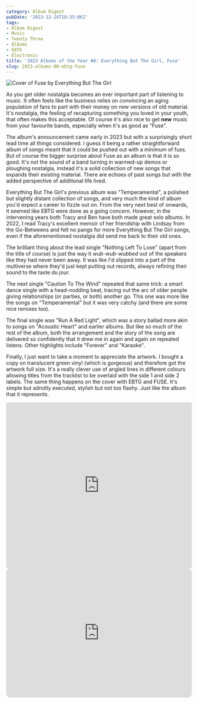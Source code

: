 ```yaml
---
category: Album Digest
pubDate: '2023-12-24T18:35:06Z'
tags:
- Album Digest
- Music
- Twenty Three
- Albums
- EBTG
- Electronic
title: '2023 Albums of the Year #8: Everything But The Girl, Fuse'
slug: 2023-albums-08-ebtg-fuse
---
```

![Cover of Fuse by Everything But The Girl](../../assets/images/albums-2023/ebtg-fuse.jpeg)

As you get older nostalgia becomes an ever important part of listening to music. It often feels like the business relies on convincing an aging population of fans to part with their money on new versions of old material. It's nostalgia, the feeling of recapturing something you loved in your youth, that often makes this acceptable. Of course it's also nice to get **new** music from your favourite bands, especially when it's as good as "Fuse". 

The album's announcement came early in 2023 but with a surprisingly short lead time all things considered. I guess it being a rather straightforward album of songs meant that it could be pushed out with a minimum of fuss. But of course the bigger surprise about Fuse as an album is that it is so good. It's not the sound of a band turning in warmed-up demos or ploughing nostalgia, instead it's a solid collection of new songs that expands their existing material. There are echoes of past songs but with the added perspective of additional life lived. 

Everything But The Girl's previous album was "Temperamental", a polished but slightly distant collection of songs, and very much the kind of album you'd expect a career to fizzle out on. From the very next best of onwards, it seemed like EBTG were done as a going concern. However, in the intervening years both Tracy and Ben have both made great solo albums. In 2022, I read Tracy's excellent memoir of her friendship with Lindsay from the Go-Betweens and felt no pangs for more Everything But The Girl songs, even if the aforementioned nostalgia did send me back to their old ones. 

The brilliant thing about the lead single "Nothing Left To Lose" (apart from the title of course) is just the way it *wub-wub-wubbed* out of the speakers like they had never been away. It was like I'd slipped into a part of the multiverse where they'd just kept putting out records, always refining their sound to the taste *du jour*. 

The next single "Caution To The Wind" repeated that same trick: a smart dance single with a head-nodding beat, tracing out the arc of older people giving relationships (or parties, or both) another go. This one was more like the songs on "Temperamental" but it was very catchy (and there are some nice remixes too). 

The final single was "Run A Red Light", which was a story ballad more akin to songs on "Acoustic Heart" and earlier albums. But like so much of the rest of the album, both the arrangement and the story of the song are delivered so confidently that it drew me in again and again on repeated listens. Other highlights include "Forever" and "Karaoke".

Finally, I just want to take a moment to appreciate the artwork. I bought a copy on translucent green vinyl (which is gorgeous) and therefore got the artwork full size. It's a really clever use of angled lines in different colours allowing titles from the tracklist to be overlaid with the side 1 and side 2 labels. The same thing happens on the cover with EBTG and FUSE. It's simple but adroitly executed, stylish but not too flashy. Just like the album that it represents. 

<iframe allow="autoplay *; encrypted-media *;" frameborder="0" height="450" style="width:100%;max-width:660px;overflow:hidden;background:transparent;" sandbox="allow-forms allow-popups allow-same-origin allow-scripts allow-storage-access-by-user-activation allow-top-navigation-by-user-activation" src="https://embed.music.apple.com/gb/album/fuse/1659426282"></iframe>

<iframe style="border-radius:12px" src="https://open.spotify.com/embed/album/5FQMRfSunEA660c3dYU2Mx?utm_source=generator" width="100%" height="352" frameBorder="0" allowfullscreen="" allow="autoplay; clipboard-write; encrypted-media; fullscreen; picture-in-picture" loading="lazy"></iframe>